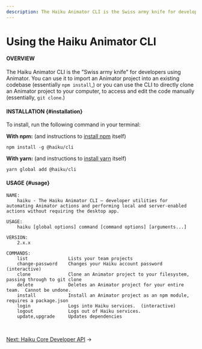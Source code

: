 ```yaml
---
description: The Haiku Animator CLI is the Swiss army knife for developers using Haiku. You can use it to import an Animator project into an existing codebase (using npm install) or you can use the CLI to perform advanced operations on your local machine.
---
```


# Using the Haiku Animator CLI

#### OVERVIEW

The Haiku Animator CLI is the "Swiss army knife" for developers using Animator. You can use it to import an Animator project into an existing codebase (essentially `npm install`,) or you can use the CLI to directly clone an Animator project to your computer, to access and edit the code manually (essentially, `git clone`.)


#### INSTALLATION {#installation}

To install, run the following command in your terminal:

**With npm:** (and instructions to [install npm](https://www.npmjs.com/get-npm) itself)

`npm install -g @haiku/cli`

**With yarn:** (and instructions to [install yarn](https://yarnpkg.com/lang/en/docs/install/) itself)

`yarn global add @haiku/cli`


#### USAGE {#usage}

```
NAME:
    haiku - The Haiku Animator CLI — developer utilities for automating Animator actions and performing local and server-enabled actions without requiring the desktop app.

USAGE:
    haiku [global options] command [command options] [arguments...]

VERSION:
    2.x.x

COMMANDS:
    list               Lists your team projects
    change-password    Changes your Haiku account password (interactive)
    clone              Clone an Animator project to your filesystem, passing through to git clone
    delete             Deletes an Animator project for your entire team.  Cannot be undone.
    install            Install an Animator project as an npm module, requires a package.json
    login              Logs into Haiku services.  (interactive)
    logout             Logs out of Haiku services.
    update,upgrade     Updates dependencies
```

<br>

[Next: Haiku Core Developer API](/embedding-and-using-haiku/haiku-core-api.md) &rarr;
